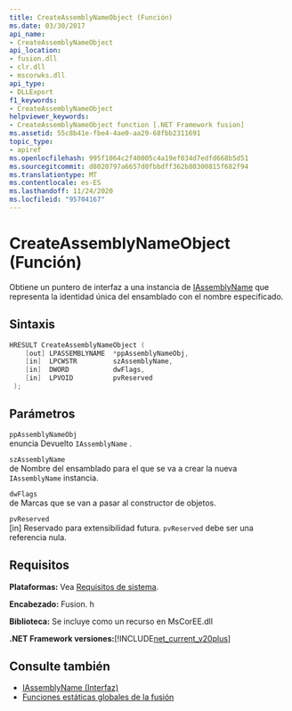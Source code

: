 ```yaml
---
title: CreateAssemblyNameObject (Función)
ms.date: 03/30/2017
api_name:
- CreateAssemblyNameObject
api_location:
- fusion.dll
- clr.dll
- mscorwks.dll
api_type:
- DLLExport
f1_keywords:
- CreateAssemblyNameObject
helpviewer_keywords:
- CreateAssemblyNameObject function [.NET Framework fusion]
ms.assetid: 55c8b41e-fbe4-4ae0-aa29-68fbb2311691
topic_type:
- apiref
ms.openlocfilehash: 995f1064c2f40005c4a19ef034d7edfd668b5d51
ms.sourcegitcommit: d8020797a6657d0fbbdff362b80300815f682f94
ms.translationtype: MT
ms.contentlocale: es-ES
ms.lasthandoff: 11/24/2020
ms.locfileid: "95704167"
---
```

# <a name="createassemblynameobject-function"></a>CreateAssemblyNameObject (Función)

Obtiene un puntero de interfaz a una instancia de [IAssemblyName](iassemblyname-interface.md) que representa la identidad única del ensamblado con el nombre especificado.  
  
## <a name="syntax"></a>Sintaxis  
  
```cpp  
HRESULT CreateAssemblyNameObject (  
    [out] LPASSEMBLYNAME  *ppAssemblyNameObj,  
    [in]  LPCWSTR         szAssemblyName,  
    [in]  DWORD           dwFlags,  
    [in]  LPVOID          pvReserved  
 );  
```  
  
## <a name="parameters"></a>Parámetros  

 `ppAssemblyNameObj`  
 enuncia Devuelto `IAssemblyName` .  
  
 `szAssemblyName`  
 de Nombre del ensamblado para el que se va a crear la nueva `IAssemblyName` instancia.  
  
 `dwFlags`  
 de Marcas que se van a pasar al constructor de objetos.  
  
 `pvReserved`  
 [in] Reservado para extensibilidad futura. `pvReserved` debe ser una referencia nula.  
  
## <a name="requirements"></a>Requisitos  

 **Plataformas:** Vea [Requisitos de sistema](../../get-started/system-requirements.md).  
  
 **Encabezado:** Fusion. h  
  
 **Biblioteca:** Se incluye como un recurso en MsCorEE.dll  
  
 **.NET Framework versiones:**[!INCLUDE[net_current_v20plus](../../../../includes/net-current-v20plus-md.md)]  
  
## <a name="see-also"></a>Consulte también

- [IAssemblyName (Interfaz)](iassemblyname-interface.md)
- [Funciones estáticas globales de la fusión](fusion-global-static-functions.md)
